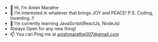 - 👋 Hi, I’m Anish Marathe
- 👀 I’m interested in whatever that brings JOY and PEACE! P.S. Coding, Inventing..!!
- 🌱 I’m currently learning JavaScript(ReactJs, NodeJs) 
- Always Open for any new thing!
- 📫 You can Ping me at anishmarathe007@gmail.com

<!---
anishmarathe007/anishmarathe007 is a ✨ special ✨ repository because its `README.md` (this file) appears on your GitHub profile.
You can click the Preview link to take a look at your changes.
--->
